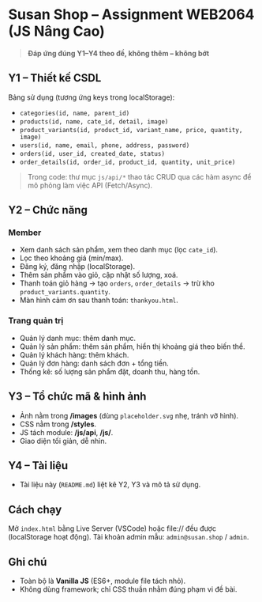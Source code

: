 
# Susan Shop – Assignment WEB2064 (JS Nâng Cao)

> **Đáp ứng đúng Y1–Y4 theo đề, không thêm – không bớt**

## Y1 – Thiết kế CSDL
Bảng sử dụng (tương ứng keys trong localStorage):
- `categories(id, name, parent_id)`
- `products(id, name, cate_id, detail, image)`
- `product_variants(id, product_id, variant_name, price, quantity, image)`
- `users(id, name, email, phone, address, password)`
- `orders(id, user_id, created_date, status)`
- `order_details(id, order_id, product_id, quantity, unit_price)`

> Trong code: thư mục `js/api/*` thao tác CRUD qua các hàm async để mô phỏng làm việc API (Fetch/Async).

## Y2 – Chức năng
### Member
- Xem danh sách sản phẩm, xem theo danh mục (lọc `cate_id`).
- Lọc theo khoảng giá (min/max).
- Đăng ký, đăng nhập (localStorage).
- Thêm sản phẩm vào giỏ, cập nhật số lượng, xoá.
- Thanh toán giỏ hàng → tạo `orders`, `order_details` → trừ kho `product_variants.quantity`.
- Màn hình cảm ơn sau thanh toán: `thankyou.html`.

### Trang quản trị
- Quản lý danh mục: thêm danh mục.
- Quản lý sản phẩm: thêm sản phẩm, hiển thị khoảng giá theo biến thể.
- Quản lý khách hàng: thêm khách.
- Quản lý đơn hàng: danh sách đơn + tổng tiền.
- Thống kê: số lượng sản phẩm đặt, doanh thu, hàng tồn.

## Y3 – Tổ chức mã & hình ảnh
- Ảnh nằm trong **/images** (dùng `placeholder.svg` nhẹ, tránh vỡ hình).
- CSS nằm trong **/styles**.
- JS tách module: **/js/api**, **/js/**.
- Giao diện tối giản, dễ nhìn.

## Y4 – Tài liệu
- Tài liệu này (`README.md`) liệt kê Y2, Y3 và mô tả sử dụng.

## Cách chạy
Mở `index.html` bằng Live Server (VSCode) hoặc file:// đều được (localStorage hoạt động).
Tài khoản admin mẫu: `admin@susan.shop` / `admin`.

## Ghi chú
- Toàn bộ là **Vanilla JS** (ES6+, module file tách nhỏ).
- Không dùng framework; chỉ CSS thuần nhằm đúng phạm vi đề bài.
